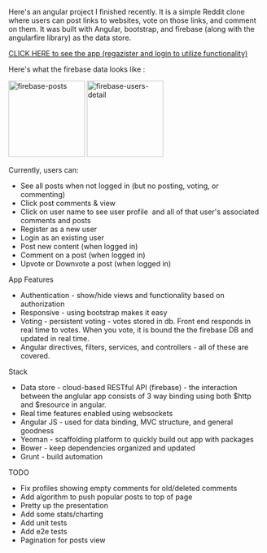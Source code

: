 Here's an angular project I finished recently. It is a simple Reddit clone where users can post links to websites, vote on those links, and comment on them. It was built with Angular, bootstrap, and firebase (along with the angularfire library) as the data store.

<a href="http://benjaminmbrown.com/bReddit">CLICK HERE to see the app (regazister and login to utilize functionality)</a>

Here's what the firebase data looks like :

<a href="http://www.benjaminmbrown.com/wp-content/uploads/2014/04/firebase-posts.png"><img class="aligncenter size-thumbnail wp-image-344" src="http://www.benjaminmbrown.com/wp-content/uploads/2014/04/firebase-posts-150x150.png" alt="firebase-posts" width="150" height="150" /></a> <a href="http://www.benjaminmbrown.com/wp-content/uploads/2014/04/firebase-users-detail.png"><img class="aligncenter size-thumbnail wp-image-345" src="http://www.benjaminmbrown.com/wp-content/uploads/2014/04/firebase-users-detail-150x150.png" alt="firebase-users-detail" width="150" height="150" /></a>

Currently, users can:
<ul>
	<li>See all posts when not logged in (but no posting, voting, or commenting)</li>
	<li>Click post comments &amp; view</li>
	<li>Click on user name to see user profile  and all of that user's associated comments and posts</li>
	<li>Register as a new user</li>
	<li>Login as an existing user</li>
	<li>Post new content (when logged in)</li>
	<li>Comment on a post (when logged in)</li>
	<li>Upvote or Downvote a post (when logged in)</li>
</ul>
App Features
<ul>
	<li>Authentication - show/hide views and functionality based on authorization</li>
	<li>Responsive - using bootstrap makes it easy</li>
	<li>Voting - persistent voting - votes stored in db. Front end responds in real time to votes. When you vote, it is bound the the firebase DB and updated in real time.</li>
	<li>Angular directives, filters, services, and controllers - all of these are covered.</li>
</ul>
Stack
<ul>
	<li>Data store - cloud-based RESTful API (firebase) - the interaction between the anglular app consists of 3 way binding using both $http and $resource in angular.</li>
	<li>Real time features enabled using websockets</li>
	<li>Angular JS - used for data binding, MVC structure, and general goodness</li>
	<li>Yeoman - scaffolding platform to quickly build out app with packages</li>
	<li>Bower - keep dependencies organized and updated</li>
	<li>Grunt - build automation</li>
</ul>
TODO
<ul>
	<li>Fix profiles showing empty comments for old/deleted comments</li>
	<li>Add algorithm to push popular posts to top of page</li>
	<li>Pretty up the presentation</li>
	<li>Add some stats/charting</li>
	<li>Add unit tests</li>
	<li>Add e2e tests</li>
	<li>Pagination for posts view</li>
</ul>